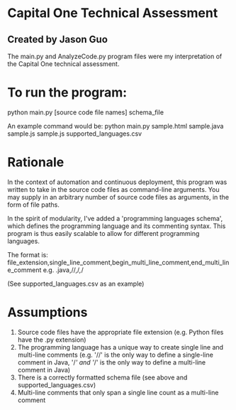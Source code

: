 # Capital One Technical Assessment 
## Created by Jason Guo

The main.py and AnalyzeCode.py program files were my interpretation of
the Capital One technical assessment.

# To run the program:
python main.py [source code file names] schema_file

An example command would be:
python main.py sample.html sample.java sample.js sample.js supported_languages.csv

# Rationale
In the context of automation and continuous deployment, this program
was written to take in the source code files as command-line arguments.
You may supply in an arbitrary number of source code files as arguments,
in the form of file paths.

In the spirit of modularity, I've added a 'programming languages schema', 
which defines the programming language and its commenting syntax. This program
is thus easily scalable to allow for different programming languages.

The format is:
      file_extension,single_line_comment,begin_multi_line_comment,end_multi_line_comment
e.g.  .java,//,/*,*/

(See supported_languages.csv as an example)

# Assumptions
1. Source code files have the appropriate file extension (e.g. Python files have the .py extension)
2. The programming language has a unique way to create single line and multi-line comments (e.g. '//' is the only way to define a single-line comment in Java, '/*' and '*/' is the only way to define a multi-line comment in Java)
3. There is a correctly formatted schema file (see above and supported_languages.csv)
4. Multi-line comments that only span a single line count as a multi-line comment

